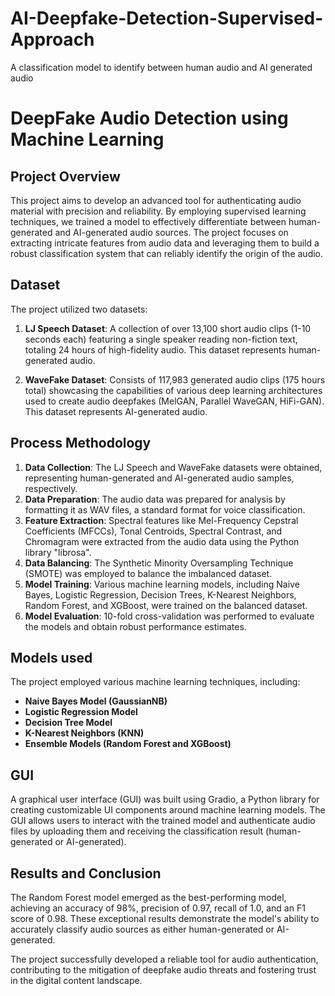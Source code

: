 # AI-Deepfake-Detection-Supervised-Approach
A classification model to identify between human audio and AI generated audio
# DeepFake Audio Detection using Machine Learning

## Project Overview
This project aims to develop an advanced tool for authenticating audio material with precision and reliability. By employing supervised learning techniques, we trained a model to effectively differentiate between human-generated and AI-generated audio sources. The project focuses on extracting intricate features from audio data and leveraging them to build a robust classification system that can reliably identify the origin of the audio.

## Dataset
The project utilized two datasets:

1. **LJ Speech Dataset**: A collection of over 13,100 short audio clips (1-10 seconds each) featuring a single speaker reading non-fiction text, totaling 24 hours of high-fidelity audio. This dataset represents human-generated audio.

2. **WaveFake Dataset**: Consists of 117,983 generated audio clips (175 hours total) showcasing the capabilities of various deep learning architectures used to create audio deepfakes (MelGAN, Parallel WaveGAN, HiFi-GAN). This dataset represents AI-generated audio.

## Process Methodology
1. **Data Collection**: The LJ Speech and WaveFake datasets were obtained, representing human-generated and AI-generated audio samples, respectively.
2. **Data Preparation**: The audio data was prepared for analysis by formatting it as WAV files, a standard format for voice classification.
3. **Feature Extraction**: Spectral features like Mel-Frequency Cepstral Coefficients (MFCCs), Tonal Centroids, Spectral Contrast, and Chromagram were extracted from the audio data using the Python library "librosa".
4. **Data Balancing**: The Synthetic Minority Oversampling Technique (SMOTE) was employed to balance the imbalanced dataset.
5. **Model Training**: Various machine learning models, including Naive Bayes, Logistic Regression, Decision Trees, K-Nearest Neighbors, Random Forest, and XGBoost, were trained on the balanced dataset.
6. **Model Evaluation**: 10-fold cross-validation was performed to evaluate the models and obtain robust performance estimates.

## Models used
The project employed various machine learning techniques, including:

- **Naive Bayes Model (GaussianNB)**
- **Logistic Regression Model**
- **Decision Tree Model**
- **K-Nearest Neighbors (KNN)**
- **Ensemble Models (Random Forest and XGBoost)**

## GUI
A graphical user interface (GUI) was built using Gradio, a Python library for creating customizable UI components around machine learning models. The GUI allows users to interact with the trained model and authenticate audio files by uploading them and receiving the classification result (human-generated or AI-generated).

## Results and Conclusion
The Random Forest model emerged as the best-performing model, achieving an accuracy of 98%, precision of 0.97, recall of 1.0, and an F1 score of 0.98. These exceptional results demonstrate the model's ability to accurately classify audio sources as either human-generated or AI-generated.

The project successfully developed a reliable tool for audio authentication, contributing to the mitigation of deepfake audio threats and fostering trust in the digital content landscape.
